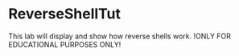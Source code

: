# ReverseShellTut
This lab will display and show how reverse shells work. !ONLY FOR EDUCATIONAL PURPOSES ONLY!
